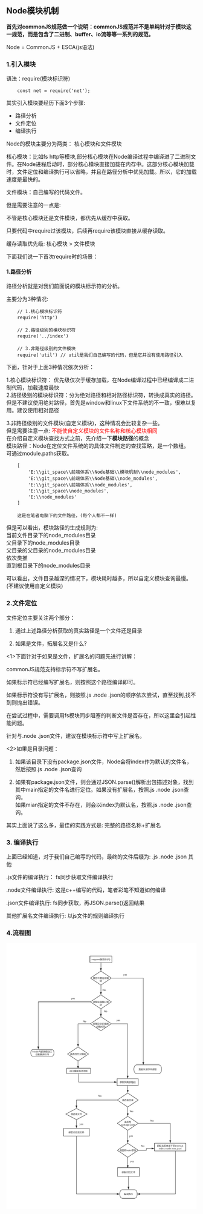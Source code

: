 ## Node模块机制

**首先对commonJS规范做一个说明：commonJS规范并不是单纯针对于模块这一规范，而是包含了二进制、buffer、io流等等一系列的规范。**

Node = CommonJS + ESCA(js语法)

### 1.引入模块

语法：require(模块标识符)
```
    const net = require('net');
```

其实引入模块要经历下面3个步骤:

- 路径分析
- 文件定位
- 编译执行

Node的模块主要分为两类： 核心模块和文件模块

核心模块：比如fs http等模块,部分核心模块在Node编译过程中编译进了二进制文件。在Node进程启动时，部分核心模块直接加载在内存中。这部分核心模块加载时，文件定位和编译执行可以省略，并且在路径分析中优先加载。所以，它的加载速度是最快的。

文件模块：自己编写的代码文件。

但是需要注意的一点是:

不管是核心模块还是文件模块，都优先从缓存中获取。

只要代码中require过该模块，后续再require该模块直接从缓存读取。

缓存读取优先级: 核心模块 > 文件模块

下面我们说一下首次require时的场景：

#### 1.路径分析

路径分析就是对我们前面说的模块标示符的分析。

主要分为3种情况:
```
    // 1.核心模块标识符
    require('http')

    // 2.路径级别的模块标识符
    require('../index')

    // 3.非路径级别的文件模块
    require('util') // util是我们自己编写的代码，但是它并没有使用路径引入
```

下面，针对于上面3种情况依次分析：

1.核心模块标识符： 优先级仅次于缓存加载，在Node编译过程中已经编译成二进制代码，加载速度最快<br>
2.路径级别的模块标识符：分为绝对路径和相对路径标识符，转换成真实的路径。但是不建议使用绝对路径，首先是window和linux下文件系统的不一致，很难以复用。建议使用相对路径

3.非路径级别的文件模块(自定义模块)，这种情况会比较复杂一些。<br>
但是需要注意一点: <font color="#f00">不能使自定义模块的文件名称和核心模块相同</font><br>
在介绍自定义模块查找方式之前，先介绍一下**模块路径**的概念<br>
模块路径：Node在定位文件系统的的具体文件制定的查找策略，是一个数组。<br>
可通过module.paths获取。<br>
```
    [ 
        'E:\\git_space\\前端体系\\Node基础\\模块机制\\node_modules',
        'E:\\git_space\\前端体系\\Node基础\\node_modules',
        'E:\\git_space\\前端体系\\node_modules',
        'E:\\git_space\\node_modules',
        'E:\\node_modules' 
    ]

    这是在笔者电脑下的文件路径，(每个人都不一样)
```
但是可以看出，模块路径的生成规则为:<br>
当前文件目录下的node_modules目录<br>
父目录下的node_modules目录<br>
父目录的父目录的node_modules目录<br>
依次类推<br>
直到根目录下的node_modules目录<br>

可以看出，文件目录越深的情况下，模块耗时越多，所以自定义模块查询最慢。(不建议使用自定义模块)

### 2.文件定位

文件定位主要关注两个部分：
1. 通过上述路径分析获取的真实路径是一个文件还是目录

2. 如果是文件，拓展名又是什么?

<1>下面针对于如果是文件，扩展名的问题先进行讲解：

commonJS规范支持标示符不写扩展名。

如果标示符已经编写扩展名，则按照这个路径编译即可。

如果标示符没有写扩展名，则按照.js .node .json的顺序依次尝试，直至找到,找不到则抛出错误。

在尝试过程中，需要调用fs模块同步阻塞的判断文件是否存在，所以这里会引起性能问题。

针对与.node .json文件，建议在模块标示符中写上扩展名。

<2>如果是目录问题：

1. 如果该目录下没有package.json文件，Node会将index作为默认的文件名，然后按照.js .node .json查询

2. 如果有package.json文件，则会通过JSON.parse()解析出包描述对象，找到其中main指定的文件名进行定位。如果没有扩展名，按照.js .node .json查询。<br>
如果mian指定的文件不存在，则会以index为默认名，按照.js .node .json查询。<br>

其实上面说了这么多，最佳的实践方式是: 完整的路径名称+扩展名

### 3. 编译执行

上面已经知道，对于我们自己编写的代码，最终的文件后缀为: .js .node .json 其他

.js文件的编译执行： fs同步获取文件编译执行

.node文件编译执行:  这是c++编写的代码，笔者彩笔不知道如何编译

.json文件编译执行: fs同步获取，再JSON.parse()返回结果

其他扩展名文件编译执行: 以js文件的规则编译执行

### 4.流程图

![avatar](./Node模块加载机制.png)















